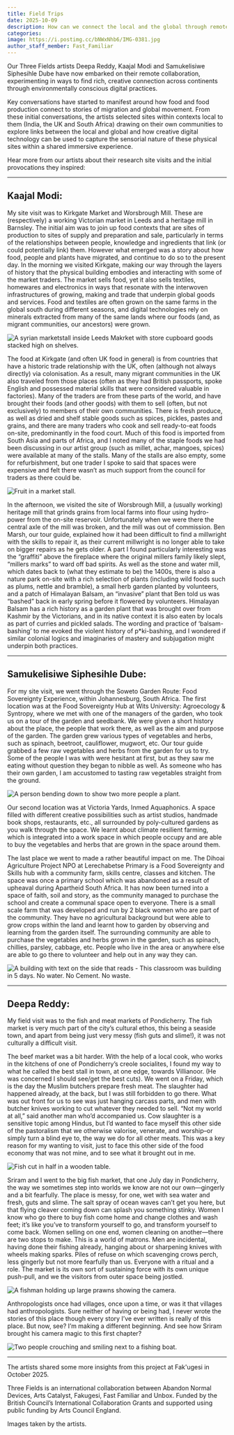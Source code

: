 ```yaml
---
title: Field Trips
date: 2025-10-09
description: How can we connect the local and the global through remote collaboration?
categories:
image: https://i.postimg.cc/bNWxNhb6/IMG-0381.jpg
author_staff_member: Fast_Familiar
---
```


Our Three Fields artists Deepa Reddy, Kaajal Modi and Samukelisiwe Siphesihle Dube have now embarked on their remote collaboration, experimenting in ways to find rich, creative connection across continents through environmentally conscious digital practices. 

Key conversations have started to manifest around how food and food production connect to stories of migration and global movement. From these initial conversations, the artists selected sites within contexts local to them (India, the UK and South Africa) drawing on their own communities to explore links between the local and global and how creative digital technology can be used to capture the sensorial nature of these physical sites within a shared immersive experience.

Hear more from our artists about their research site visits and the initial provocations they inspired:

<hr>


## Kaajal Modi:

My site visit was to Kirkgate Market and Worsbrough Mill. These are (respectively) a working Victorian market in Leeds and a heritage mill in Barnsley. The initial aim was to join up food contexts that are sites of production to sites of supply and preparation and sale, particularly in terms of the relationships between people, knowledge and ingredients that link (or could potentially link) them. However what emerged was a story about how food, people and plants have migrated, and continue to do so to the present day. In the morning we visited Kirkgate, making our way through the layers of history that the physical building embodies and interacting with some of the market traders. The market sells food, yet it also sells textiles, homewares and electronics in ways that resonate with the interwoven infrastructures of growing, making and trade that underpin global goods and services. Food and textiles are often grown on the same farms in the global south during different seasons, and digital technologies rely on minerals extracted from many of the same lands where our foods (and, as migrant communities, our ancestors) were grown.

![A syrian marketstall inside Leeds Makrket with store cupboard goods stacked high on shelves.](https://i.postimg.cc/7ZWkdCrN/Kirkgate-Market-site-visit-Three-Fields-1.jpg)

The food at Kirkgate (and often UK food in general) is from countries that have a historic trade relationship with the UK, often (although not always directly) via colonisation. As a result, many migrant communities in the UK also traveled from those places (often as they had British passports, spoke English and possessed material skills that were considered valuable in factories). Many of the traders are from these parts of the world, and have brought their foods (and other goods) with them to sell (often, but not exclusively) to members of their own communities. There is fresh produce, as well as dried and shelf stable goods such as spices, pickles, pastes and grains, and there are many traders who cook and sell ready-to-eat foods on-site, predominantly in the food court. Much of this food is imported from South Asia and parts of Africa, and I noted many of the staple foods we had been discussing in our artist group (such as millet, achar, mangoes, spices) were available at many of the stalls. Many of the stalls are also empty, some for refurbishment, but one trader I spoke to said that spaces were expensive and felt there wasn’t as much support from the council for traders as there could be.

![Fruit in a market stall.](https://i.postimg.cc/dVxYp7cB/Kirkgate-Market-site-visit-Three-Fields-21.jpg)

In the afternoon, we visited the site of Worsbrough Mill, a (usually working) heritage mill that grinds grains from local farms into flour using hydro-power from the on-site reservoir. Unfortunately when we were there the central axle of the mill was broken, and the mill was out of commission. Ben Marsh, our tour guide, explained how it had been difficult to find a millwright with the skills to repair it, as their current millwright is no longer able to take on bigger repairs as he gets older. A part I found particularly interesting was the “graffiti” above the fireplace where the original millers family likely slept, “millers marks” to ward off bad spirits. As well as the stone and water mill, which dates back to (what they estimate to be) the 1400s, there is also a nature park on-site with a rich selection of plants (including wild foods such as plums, nettle and bramble), a small herb garden planted by volunteers, and a patch of Himalayan Balsam, an “invasive” plant that Ben told us was “bashed” back in early spring before it flowered by volunteers. Himalayan Balsam has a rich history as a garden plant that was brought over from Kashmir by the Victorians, and in its native context it is also eaten by locals as part of curries and pickled salads. The wording and practice of ‘balsam-bashing’ to me evoked the violent history of p*ki-bashing, and I wondered if similar colonial logics and imaginaries of mastery and subjugation might underpin both practices. 
<hr>

## Samukelisiwe Siphesihle Dube:
For my site visit, we went through the Soweto Garden Route: Food Sovereignty Experience, within Johannesburg, South Africa. The first location was at the Food Sovereignty Hub at Wits University: Agroecology & Syntropy, where we met with one of the managers of the garden, who took us on a tour of the garden and seedbank. We were given a short history about the place, the people that work there, as well as the aim and purpose of the garden. The garden grew various types of vegetables and herbs, such as spinach, beetroot, cauliflower, mugwort, etc. Our tour guide grabbed a few raw vegetables and herbs from the garden for us to try. Some of the people I was with were hesitant at first, but as they saw me eating without question they began to nibble as well. As someone who has their own garden, I am accustomed to tasting raw vegetables straight from the ground. 

![A person bending down to show two more people a plant.](https://i.postimg.cc/jjkgFz5h/IMG-8036.jpg)

Our second location was at Victoria Yards, Inmed Aquaphonics. A space filled with different creative possibilities such as artist studios, handmade book shops, restaurants, etc., all surrounded by poly-cultured gardens as you walk through the space. We learnt about climate resilient farming, which is integrated into a work space in which people occupy and are able to buy the vegetables and herbs that are grown in the space around them.

The last place we went to made a rather beautiful impact on me. The Dihoai Agriculture Project NPO at Lerechabetse Primary is a Food Sovereignty and Skills hub with a community farm, skills centre, classes and kitchen. The space was once a primary school which was abandoned as a result of upheaval during Apartheid South Africa. It has now been turned into a space of faith, soil and story, as the community managed to purchase the school and create a communal space open to everyone. There is a small scale farm that was developed and run by 2 black women who are part of the community. They have no agricultural background but were able to grow crops within the land and learnt how to garden by observing and learning from the garden itself. The surrounding community are able to purchase the vegetables and herbs grown in the garden, such as spinach, chillies, parsley, cabbage, etc. People who live in the area or anywhere else are able to go there to volunteer and help out in any way they can.

![A building with text on the side that reads - This classroom was building in 5 days. No water. No Cement. No waste.](https://i.postimg.cc/9ffgbxWM/IMG-8072.jpg)
<hr>

## Deepa Reddy:
My field visit was to the fish and meat markets of Pondicherry. The fish market is very much part of the city’s cultural ethos, this being a seaside town, and apart from being just very messy (fish guts and slime!), it was not culturally a difficult visit.

The beef market was a bit harder. With the help of a local cook, who works in the kitchens of one of Pondicherry’s creole socialites, I found my way to what he called the best stall in town, at one edge, towards Villianoor. (He was concerned I should see/get the best cuts). We went on a Friday, which is the day the Muslim butchers prepare fresh meat. The slaughter had happened already, at the back, but I was still forbidden to go there. What was out front for us to see was just hanging carcass parts, and men with butcher knives working to cut whatever they needed to sell. “Not my world at all,” said another man who’d accompanied us. Cow slaughter is a sensitive topic among Hindus, but I’d wanted to face myself this other side of the pastoralism that we otherwise valorise, venerate, and worship–or simply turn a blind eye to, the way we do for all other meats. This was a key reason for my wanting to visit, just to face this other side of the food economy that was not mine, and to see what it brought out in me.  

![Fish cut in half in a wooden table.](https://i.postimg.cc/Sx1fSmhS/IMG-0370.jpg)

Sriram and I went to the big fish market, that one July day in Pondicherry, the way we sometimes step into worlds we know are not our own—gingerly and a bit fearfully. The place is messy, for one, wet with sea water and fresh, guts and slime. The salt spray of ocean waves can’t get you here, but that flying cleaver coming down can splash you something stinky. Women I know who go there to buy fish come home and change clothes and wash feet; it’s like you’ve to transform yourself to go, and transform yourself to come back.
Women selling on one end, women cleaning on another—there are two stops to make. This is a world of matrons. Men are incidental, having done their fishing already, hanging about or sharpening knives with wheels making sparks. Piles of refuse on which scavenging crows perch, less gingerly but not more fearfully than us. Everyone with a ritual and a role. The market is its own sort of sustaining force with its own unique push-pull, and we the visitors from outer space being jostled.

![A fishman holding up large prawns showing the camera.](https://i.postimg.cc/rFcJghjk/IMG-0413.jpg)

Anthropologists once had villages, once upon a time, or was it that villages had anthropologists. Sure neither of having or being had, I never wrote the stories of this place though every story I’ve ever written is really of this place. But now, see? I’m making a different beginning. And see how Sriram brought his camera magic to this first chapter? 

![Two people crouching and smiling next to a fishing boat.](https://i.postimg.cc/RZSgCPJR/IMG-0400.jpg)

<hr>
The artists shared some more insights from this project at Fak'ugesi in October 2025. 

Three Fields is an international collaboration between Abandon Normal Devices, Arts Catalyst, Fakugesi, Fast Familiar and Unbox. Funded by the British Council’s International Collaboration Grants and supported using public funding by Arts Council England. 

Images taken by the artists. 

